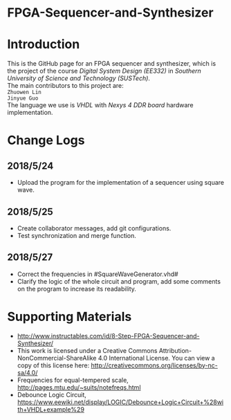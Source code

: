 # FPGA-Sequencer-and-Synthesizer

Introduction
=
This is the GitHub page for an FPGA sequencer and synthesizer, which is the project of the course *Digital System Design (EE332)* in *Southern University of Science and Technology (SUSTech)*. <br>
The main contributors to this project are:<br>`Zhuowen Lin`<br>`Jinyue Guo`<br>
The language we use is *VHDL* with *Nexys 4 DDR board* hardware implementation.

Change Logs
=
2018/5/24
-
* Upload the program for the implementation of a sequencer using square wave.

2018/5/25
-
* Create collaborator messages, add git configurations.
* Test synchronization and merge function.

2018/5/27
-
* Correct the frequencies in #SquareWaveGenerator.vhd#
* Clarify the logic of the whole circuit and program, add some comments on the program to increase its readability.

Supporting Materials
=
* http://www.instructables.com/id/8-Step-FPGA-Sequencer-and-Synthesizer/
* This work is licensed under a Creative Commons Attribution-NonCommercial-ShareAlike 4.0 International License. You can view a copy of this license here: http://creativecommons.org/licenses/by-nc-sa/4.0/
* Frequencies for equal-tempered scale, http://pages.mtu.edu/~suits/notefreqs.html
* Debounce Logic Circuit, https://www.eewiki.net/display/LOGIC/Debounce+Logic+Circuit+%28with+VHDL+example%29
